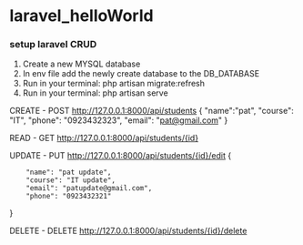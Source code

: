 # laravel_helloWorld
### setup laravel CRUD
1. Create a new MYSQL database 
2. In env file add the newly create database to the DB_DATABASE
3. Run in your terminal: php artisan migrate:refresh
4. Run in your terminal: php artisan serve

CREATE - POST
http://127.0.0.1:8000/api/students
{
    "name":"pat",
    "course": "IT",
    "phone": "0923432323",
    "email": "pat@gmail.com"
}

READ - GET
http://127.0.0.1:8000/api/students/{id}

UPDATE - PUT
http://127.0.0.1:8000/api/students/{id}/edit
{

        "name": "pat update",
        "course": "IT update",
        "email": "patupdate@gmail.com",
        "phone": "0923432321"
}

DELETE - DELETE
http://127.0.0.1:8000/api/students/{id}/delete